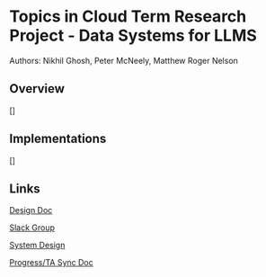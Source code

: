 # Topics in Cloud Term Research Project - Data Systems for LLMS
Authors: Nikhil Ghosh, Peter McNeely, Matthew Roger Nelson

## Overview

[]

## Implementations

[]

## Links
[Design Doc](https://docs.google.com/document/d/1Ep7d3W3R-nh-JVPL33aEnP9De8h6Wffa27PUNAkGWm8/edit?usp=sharing)

[Slack Group](https://app.slack.com/client/T07N57BF9GD/C07N80VR04B)

[System Design](https://miro.com/app/board/uXjVLX50vSk=/)

[Progress/TA Sync Doc](https://docs.google.com/document/d/1ljm8fCeT25hCvfs82JGpiVdmlQjrY5A9XsO8veiTBX8/edit?usp=sharing)
